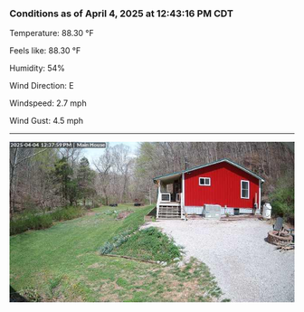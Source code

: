 ### Conditions as of April 4, 2025 at 12:43:16 PM CDT 

Temperature: 88.30 &deg;F

Feels like: 88.30 &deg;F

Humidity: 54%

Wind Direction: E

Windspeed: 2.7 mph

Wind Gust: 4.5 mph

---

<img src="./images/latest.jpeg"/>

